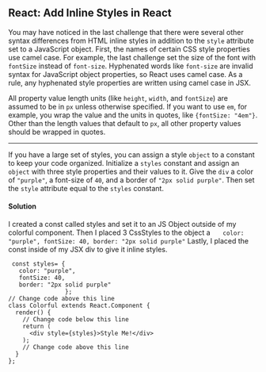 ## React: Add Inline Styles in React

You may have noticed in the last challenge that there were several other syntax differences from HTML inline styles in addition to the `style` attribute set to a JavaScript object. First, the names of certain CSS style properties use camel case. For example, the last challenge set the size of the font with `fontSize` instead of `font-size`. Hyphenated words like `font-size` are invalid syntax for JavaScript object properties, so React uses camel case. As a rule, any hyphenated style properties are written using camel case in JSX.

All property value length units (like `height`, `width`, and `fontSize`) are assumed to be in `px` unless otherwise specified. If you want to use `em`, for example, you wrap the value and the units in quotes, like `{fontSize: "4em"}`. Other than the length values that default to `px`, all other property values should be wrapped in quotes.

------

If you have a large set of styles, you can assign a style `object` to a constant to keep your code organized. Initialize a `styles` constant and assign an `object` with three style properties and their values to it. Give the `div` a color of `"purple"`, a font-size of `40`, and a border of `"2px solid purple"`. Then set the `style` attribute equal to the `styles` constant.





#### Solution 

I created a const called styles and set it to an JS Object outside of my colorful component. Then I placed 3 CssStyles to the object a `   color: "purple", fontSize: 40, border: "2px solid purple"` Lastly, I placed the const inside of my JSX div to give it inline styles. 

`````react
 const styles= {
   color: "purple", 
   fontSize: 40,
   border: "2px solid purple"
                };
// Change code above this line
class Colorful extends React.Component {
  render() {
    // Change code below this line
    return (
      <div style={styles}>Style Me!</div>
    );
    // Change code above this line
  }
};
`````
